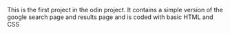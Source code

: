 This is the first project in the odin project. It contains a simple version of the google search page and results page
and is coded with basic HTML and CSS 
